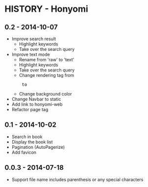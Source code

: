 # HISTORY - Honyomi

## 0.2 - 2014-10-07

* Improve search result
  * Highlight keywords
  * Take over the search query
* Improve text mode
  * Rename from 'raw' to 'text'
  * Highlight keywords
  * Take over the search query
  * Change rendering tag from <pre> to <div>
  * Change background color
* Change Navbar to static
* Add link to honyomi-web
* Refactor page tag

## 0.1 - 2014-10-02

* Search in book
* Display the book list
* Pagination (AutoPagerize)
* Add favicon

## 0.0.3 - 2014-07-18

* Support file name includes parenthesis or any special characters
